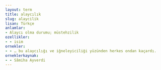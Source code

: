 ```yaml
---
layout: term
title: alaycılık
slug: alaycilik
lisan: Türkçe
anlamlar:
- Alaycı olma durumu; müstehzilik
ozellikler:
- - isim
ornekler:
- - … bu alaycılığı ve iğneleyiciliği yüzünden herkes ondan kaçardı.
orneklerkaynak:
- - Sâmiha Ayverdi
---
```

